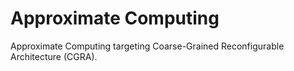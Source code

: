 # Approximate Computing

Approximate Computing targeting Coarse-Grained Reconfigurable Architecture (CGRA).